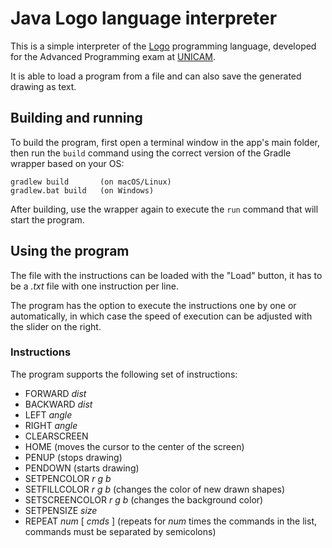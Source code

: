 # Java Logo language interpreter

This is a simple interpreter of the [Logo](https://en.wikipedia.org/wiki/Logo_(programming_language))
programming language, developed for the Advanced Programming exam at [UNICAM](http://www.unicam.it/).

It is able to load a program from a file and can also save the generated 
drawing as text.


## Building and running

To build the program, first open a terminal window in the app's main folder, 
then run the `build` command using the correct version of the Gradle wrapper 
based on your OS:

    gradlew build       (on macOS/Linux)
    gradlew.bat build   (on Windows)

After building, use the wrapper again to execute the `run` command that will 
start the program.


## Using the program

The file with the instructions can be loaded with the "Load" button, it has
to be a _.txt_ file with one instruction per line.

The program has the option to execute the instructions one by one or 
automatically, in which case the speed of execution can be adjusted with
the slider on the right.


### Instructions

The program supports the following set of instructions:
* FORWARD _dist_
* BACKWARD _dist_
* LEFT _angle_
* RIGHT _angle_
* CLEARSCREEN
* HOME \(moves the cursor to the center of the screen\)
* PENUP \(stops drawing\)
* PENDOWN \(starts drawing\)
* SETPENCOLOR _r_ _g_ _b_
* SETFILLCOLOR _r_ _g_ _b_ \(changes the color of new drawn shapes\)
* SETSCREENCOLOR _r_ _g_ _b_ \(changes the background color\)
* SETPENSIZE _size_
* REPEAT _num_ \[ _cmds_ \] \(repeats for _num_ times the commands in the list, commands must be separated by semicolons\)